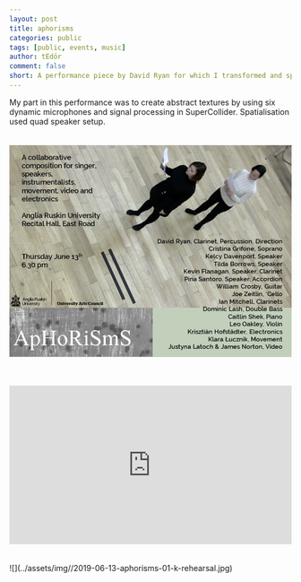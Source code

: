 ```yaml
---
layout: post
title: aphorisms
categories: public
tags: [public, events, music]
author: tEdör
comment: false
short: A performance piece by David Ryan for which I transformed and spatialised live sound in SuperCollider.
---
```

My part in this performance was to create abstract textures by using six dynamic microphones and signal processing in SuperCollider. Spatialisation used quad speaker setup. 
<br>
<br>
<br>
![](../assets/img//2019-06-13-aphorisms-poster.jpg)
<br>
<br>
<br>
<div style="left: 0; width: 100%; height: 0; position: relative; padding-bottom: 56.2493%;"><iframe src="https://www.youtube.com/embed/pyPkSN6rsUk?rel=0&amp;showinfo=0" style="border: 0; top: 0; left: 0; width: 100%; height: 100%; position: absolute;" allowfullscreen scrolling="no"></iframe></div>
<br>
<br>
![](../assets/img//2019-06-13-aphorisms-01-k-rehearsal.jpg)
